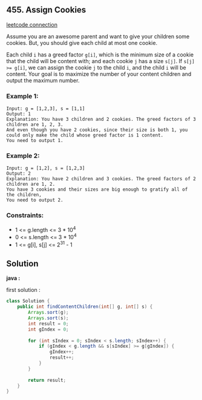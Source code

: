 ## 455. Assign Cookies

[leetcode connection](https://leetcode.com/problems/assign-cookies/)

Assume you are an awesome parent and want to give your children some cookies. But, you should give each child at most one cookie.

Each child `i` has a greed factor `g[i]`, which is the minimum size of a cookie that the child will be content with; and each cookie `j` has a size `s[j]`. If `s[j] >= g[i]`, we can assign the cookie `j` to the child `i`, and the child `i` will be content. Your goal is to maximize the number of your content children and output the maximum number.

### Example 1:
```
Input: g = [1,2,3], s = [1,1]
Output: 1
Explanation: You have 3 children and 2 cookies. The greed factors of 3 children are 1, 2, 3. 
And even though you have 2 cookies, since their size is both 1, you could only make the child whose greed factor is 1 content.
You need to output 1.
```

### Example 2:
```
Input: g = [1,2], s = [1,2,3]
Output: 2
Explanation: You have 2 children and 3 cookies. The greed factors of 2 children are 1, 2. 
You have 3 cookies and their sizes are big enough to gratify all of the children, 
You need to output 2.
```

### Constraints:

* 1 <= g.length <= 3 * 10<sup>4</sup>
* 0 <= s.length <= 3 * 10<sup>4</sup>
* 1 <= g[i], s[j] <= 2<sup>31</sup> - 1

## Solution

**java :**

first solution :
```java
class Solution {
    public int findContentChildren(int[] g, int[] s) {
        Arrays.sort(g);
        Arrays.sort(s);
        int result = 0;
        int gIndex = 0;
        
        for (int sIndex = 0; sIndex < s.length; sIndex++) {
            if (gIndex < g.length && s[sIndex] >= g[gIndex]) {
                gIndex++;
                result++;
            }
        }
        
        return result;
    }
}
```